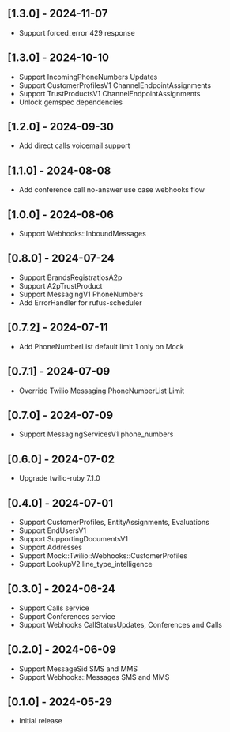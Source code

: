 ## [1.3.0] - 2024-11-07
- Support forced_error 429 response

## [1.3.0] - 2024-10-10
- Support IncomingPhoneNumbers Updates
- Support CustomerProfilesV1 ChannelEndpointAssignments
- Support TrustProductsV1 ChannelEndpointAssignments
- Unlock gemspec dependencies

## [1.2.0] - 2024-09-30
- Add direct calls voicemail support

## [1.1.0] - 2024-08-08
- Add conference call no-answer use case webhooks flow

## [1.0.0] - 2024-08-06
- Support Webhooks::InboundMessages

## [0.8.0] - 2024-07-24
- Support BrandsRegistratiosA2p
- Support A2pTrustProduct
- Support MessagingV1 PhoneNumbers
- Add ErrorHandler for rufus-scheduler

## [0.7.2] - 2024-07-11
- Add PhoneNumberList default limit 1 only on Mock

## [0.7.1] - 2024-07-09
- Override Twilio Messaging PhoneNumberList Limit

## [0.7.0] - 2024-07-09
- Support MessagingServicesV1 phone_numbers

## [0.6.0] - 2024-07-02
- Upgrade twilio-ruby 7.1.0

## [0.4.0] - 2024-07-01
- Support CustomerProfiles, EntityAssignments, Evaluations
- Support EndUsersV1
- Support SupportingDocumentsV1
- Support Addresses
- Support Mock::Twilio::Webhooks::CustomerProfiles
- Support LookupV2 line_type_intelligence

## [0.3.0] - 2024-06-24
- Support Calls service
- Support Conferences service
- Support Webhooks CallStatusUpdates, Conferences and Calls

## [0.2.0] - 2024-06-09
- Support MessageSid SMS and MMS
- Support Webhooks::Messages SMS and MMS

## [0.1.0] - 2024-05-29

- Initial release
